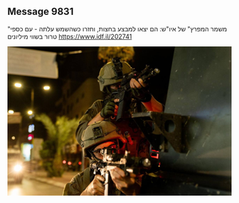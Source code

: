 ## Message 9831

"משמר המפרץ" של איו"ש: 
הם יצאו למבצע בחצות, וחזרו כשהשמש עלתה - עם כספי טרור בשווי מיליונים
https://www.idf.il/202741

![Photo](./9831/9831_photo.jpg)
